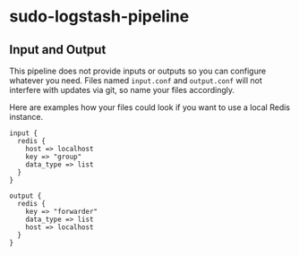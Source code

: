 # sudo-logstash-pipeline

## Input and Output ##

This pipeline does not provide inputs or outputs so you can configure whatever you need. Files named `input.conf` and `output.conf` will not interfere with updates via git, so name your files accordingly.

Here are examples how your files could look if you want to use a local Redis instance.

```
input {
  redis {
    host => localhost
    key => "group"
    data_type => list
  }
}

output {
  redis {
    key => "forwarder"
    data_type => list
    host => localhost
  }
}
```